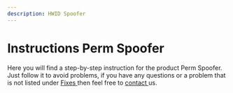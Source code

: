 ```yaml
---
description: HWID Spoofer
---
```


# Instructions Perm Spoofer

Here you will find a step-by-step instruction for the product Perm Spoofer. Just follow it to avoid problems, if you have any questions or a problem that is not listed under [Fixes ](broken-reference)then feel free to [contact ](https://blackswipe.xyz/discord)us.
